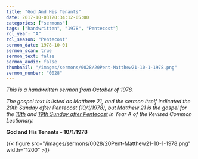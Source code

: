 ```yaml
---
title: "God And His Tenants"
date: 2017-10-03T20:34:12-05:00
categories: ["sermons"]
tags: ["handwritten", "1978", "Pentecost"]
rcl_year: "A"
rcl_season: "Pentecost"
sermon_date: 1978-10-01
sermon_scan: true
sermon_text: false
sermon_audio: false
thumbnail: "/images/sermons/0028/20Pent-Matthew21-10-1-1978.png"
sermon_number: "0028"
---
```

_This is a handwritten sermon from October of 1978._

<!--more-->

_The gospel text is listed as Matthew 21, and the sermon itself indicated the 20th Sunday after Pentecost (10/1/1978), but Matthew 21 is the gospel for the [18th](https://lectionary.library.vanderbilt.edu/texts/?y=17134&z=p&d=77) and [19th Sunday after Pentecost](https://lectionary.library.vanderbilt.edu/texts/?y=17134&z=p&d=78) in Year A of the Revised Common Lectionary._

**God and His Tenants - 10/1/1978**

{{< figure src="/images/sermons/0028/20Pent-Matthew21-10-1-1978.png" width="1200" >}}
